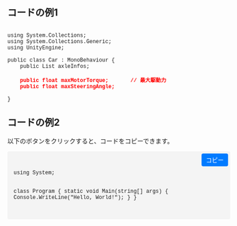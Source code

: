 <link rel="stylesheet" href="//cdnjs.cloudflare.com/ajax/libs/highlight.js/11.8.0/styles/default.min.css">
<script src="//cdnjs.cloudflare.com/ajax/libs/highlight.js/11.8.0/highlight.min.js"></script>
<script>hljs.highlightAll();</script>

<style>
    .highlighted {
        color: red; /* テキストの色を赤にする */
        font-weight: bold; /* 太字にする */
    }
</style>

## コードの例1



<pre><code class="language-csharp">
using System.Collections;
using System.Collections.Generic;
using UnityEngine;

public class Car : MonoBehaviour {
    public List<AxleInfo> axleInfos;
    <span class="highlighted">
    public float maxMotorTorque;       // 最大駆動力
    public float maxSteeringAngle; 
    </span>
}
</code></pre>




## コードの例2

以下のボタンをクリックすると、コードをコピーできます。


<div class="code-container">
  <button class="copy-button" onclick="copyCode(this)">コピー</button>
  <pre><code class="language-csharp">
using System;

class Program
{
    static void Main(string[] args)
    {
        Console.WriteLine("Hello, World!");
    }
}
  </code></pre>
</div>




<style>
.code-container {
  position: relative;
  background-color: #f4f4f4;
  border-radius: 4px;
  padding: 1em;
}

.copy-button {
  position: absolute;
  top: 5px;
  right: 5px;
  padding: 5px 10px;
  background-color: #007bff;
  color: white;
  border: none;
  border-radius: 4px;
  cursor: pointer;
}

code {
  font-family: 'Courier New', Courier, monospace;
}

/* C# syntax highlighting */
.token.keyword { color: #0000ff; }
.token.string { color: #a31515; }
.token.comment { color: #008000; }
.token.class-name { color: #2b91af; }
</style>

<script>
function copyCode(button) {
  var codeBlock = button.nextElementSibling.querySelector('code');
  var code = codeBlock.innerText.trim();

  navigator.clipboard.writeText(code).then(function() {
    button.innerText = "コピーしました";
    setTimeout(function() {
      button.innerText = "コピー";
    }, 2000);
  }).catch(function(err) {
    console.error('コピーに失敗しました: ', err);
  });
}
</script>
